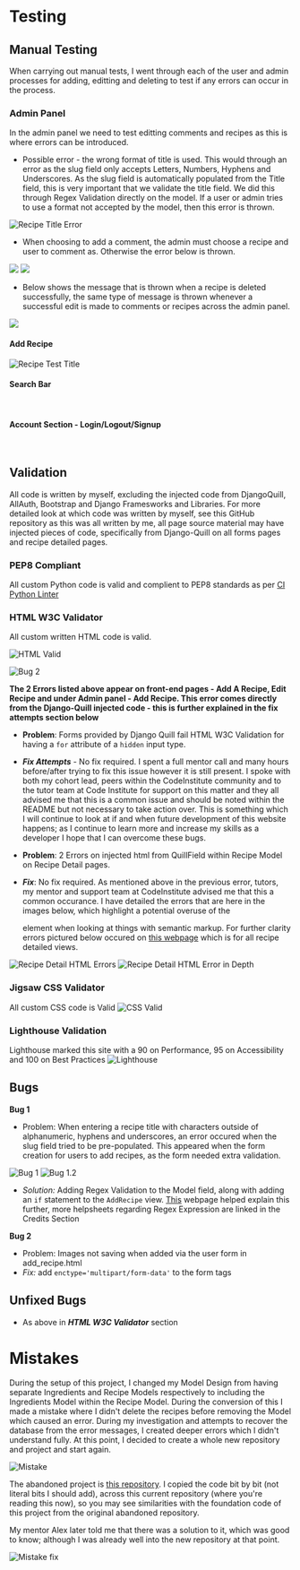 # Testing
## Manual Testing

When carrying out manual tests, I went through each of the user and admin processes for adding, editting and deleting to test if any errors can occur in the process.

### Admin Panel

In the admin panel we need to test editting comments and recipes as this is where errors can be introduced.

- Possible error - the wrong format of title is used. This would through an error as the slug field only accepts Letters, Numbers, Hyphens and Underscores. As the slug field is automatically populated from the Title field, this is very important that we validate the title field. We did this through Regex Validation directly on the model. If a user or admin tries to use a format not accepted by the model, then this error is thrown.

![Recipe Title Error](/documentation/readme-img/manual-tests/admin-testing.webp)

- When choosing to add a comment, the admin must choose a recipe and user to comment as. Otherwise the error below is thrown.

![](/documentation/readme-img/manual-tests/admin-comment-test.webp)
![](/documentation/readme-img/manual-tests/admin-test3.webp)

- Below shows the message that is thrown when a recipe is deleted successfully, the same type of message is thrown whenever a successful edit is made to comments or recipes across the admin panel.

![](/documentation/readme-img/manual-tests/admin-testing2.webp)


#### Add Recipe

![Recipe Test Title]()
![]()
![]()
![]()



#### Search Bar
![]()
![]()
![]()
![]()


#### Account Section - Login/Logout/Signup
![]()
![]()
![]()
![]()


## Validation
All code is written by myself, excluding the injected code from DjangoQuill, AllAuth, Bootstrap and Django Framesworks and Libraries. For more detailed look at which code was written by myself, see this GitHub repository as this was all written by me, all page source material may have injected pieces of code, specifically from Django-Quill on all forms pages and recipe detailed pages.

### PEP8 Compliant

All custom Python code is valid and complient to PEP8 standards as per [CI Python Linter](https://pep8ci.herokuapp.com/)

### HTML W3C Validator

All custom written HTML code is valid.

![HTML Valid](/documentation/readme-img/html-valid.webp)

![Bug 2](/static/readme-img/bug-2.webp)

**The 2 Errors listed above appear on front-end pages - Add A Recipe, Edit Recipe and under Admin panel - Add Recipe. This error comes directly from the Django-Quill injected code - this is further explained in the fix attempts section below**

- **Problem**: Forms provided by Django Quill fail HTML W3C Validation for having a `for` attribute of a `hidden` input type. 

- ***Fix Attempts*** - No fix required. I spent a full mentor call and many hours before/after trying to fix this issue however it is still present. I spoke with both my cohort lead, peers within the CodeInstitute community and to the tutor team at Code Institute for support on this matter and they all advised me that this is a common issue and should be noted within the README but not necessary to take action over. This is something which I will continue to look at if and when future development of this website happens; as I continue to learn more and increase my skills as a developer I hope that I can overcome these bugs.

- **Problem**: 2 Errors on injected html from QuillField within Recipe Model on Recipe Detail pages.
- ***Fix***: No fix required. As mentioned above in the previous error, tutors, my mentor and support team at CodeInstitute advised me that this a common occurance. I have detailed the errors that are here in the images below, which highlight a potential overuse of the <p> element when looking at things with semantic markup. For further clarity errors pictured below occured on [this webpage](https://recipe-repo-2-e23f0ecfdc52.herokuapp.com/Scrambled-Eggs/) which is for all recipe detailed views.

![Recipe Detail HTML Errors](/documentation/readme-img/recipe-detail-html.webp)
![Recipe Detail HTML Error in Depth](/documentation/readme-img/recipe-detail-html-depth.webp)

### Jigsaw CSS Validator

All custom CSS code is Valid
![CSS Valid](/documentation/readme-img/css-valid.webp)

### Lighthouse Validation

Lighthouse marked this site with a 90 on Performance, 95 on Accessibility and 100 on Best Practices
![Lighthouse](/documentation/readme-img/lighthouse.webp)

## Bugs

**Bug 1**
- Problem: When entering a recipe title with characters outside of alphanumeric, hyphens and underscores, an error occured when the slug field tried to be pre-populated. This appeared when the form creation for users to add recipes, as the form needed extra validation.

![Bug 1](/documentation/readme-img/bug-1.webp)
![Bug 1.2](/documentation/readme-img/bug-1-2.webp)

- *Solution:* Adding Regex Validation to the Model field, along with adding an `if` statement to the `AddRecipe` view. [This](https://stackoverflow.com/questions/17165147/how-can-i-make-a-django-form-field-contain-only-alphanumeric-characters) webpage helped explain this further, more helpsheets regarding Regex Expression are linked in the Credits Section

**Bug 2**
- Problem: Images not saving when added via the user form in add_recipe.html
- *Fix:* add `enctype='multipart/form-data'` to the form tags

## Unfixed Bugs
- As above in ***HTML W3C Validator*** section

 # Mistakes

 During the setup of this project, I changed my Model Design from having separate Ingredients and Recipe Models respectively to including the Ingredients Model within the Recipe Model. During the conversion of this I made a mistake where I didn't delete the recipes before removing the Model which caused an error. During my investigation and attempts to recover the database from the error messages, I created deeper errors which I didn't understand fully. At this point, I decided to create a whole new repository and project and start again. 
 
![Mistake](/documentation/readme-img/mistake.webp)

 The abandoned project is [this repository](https://github.com/AlfredA93/recipe-repo). I copied the code bit by bit (not literal bits I should add), across this current repository (where you're reading this now), so you may see similarities with the foundation code of this project from the original abandoned repository.

 My mentor Alex later told me that there was a solution to it, which was good to know; although I was already well into the new repository at that point.

 ![Mistake fix](/documentation/readme-img/mistake-fix.webp)
